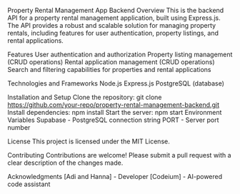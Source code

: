Property Rental Management App Backend
Overview
This is the backend API for a property rental management application, built using Express.js. The API provides a robust and scalable solution for managing property rentals, including features for user authentication, property listings, and rental applications.

Features
User authentication and authorization
Property listing management (CRUD operations)
Rental application management (CRUD operations)
Search and filtering capabilities for properties and rental applications

Technologies and Frameworks
Node.js
Express.js
PostgreSQL (database)

Installation and Setup
Clone the repository: git clone https://github.com/your-repo/property-rental-management-backend.git
Install dependencies: npm install
Start the server: npm start
Environment Variables
Supabase - PostgreSQL connection string
PORT - Server port number

License
This project is licensed under the MIT License.

Contributing
Contributions are welcome! Please submit a pull request with a clear description of the changes made.

Acknowledgments
[Adi and Hanna] - Developer
[Codeium] - AI-powered code assistant
